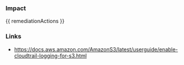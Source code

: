 




### Impact
<!-- Add Impact here -->

<!-- DO NOT CHANGE -->
{{ remediationActions }}

### Links
- https://docs.aws.amazon.com/AmazonS3/latest/userguide/enable-cloudtrail-logging-for-s3.html


